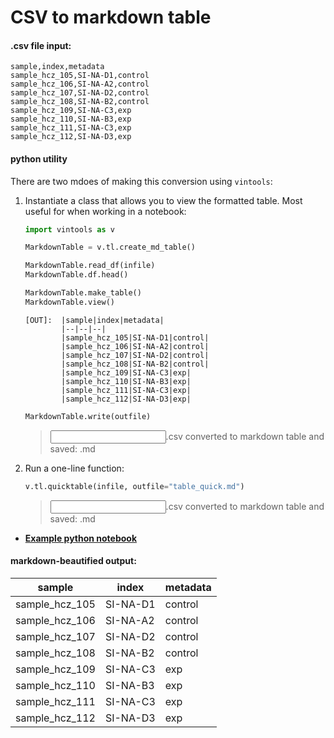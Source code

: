 # CSV to markdown table

#### .csv file input:
```
sample,index,metadata
sample_hcz_105,SI-NA-D1,control
sample_hcz_106,SI-NA-A2,control
sample_hcz_107,SI-NA-D2,control
sample_hcz_108,SI-NA-B2,control
sample_hcz_109,SI-NA-C3,exp
sample_hcz_110,SI-NA-B3,exp
sample_hcz_111,SI-NA-C3,exp
sample_hcz_112,SI-NA-D3,exp
```

#### python utility

There are two mdoes of making this conversion using `vintools`:

1. Instantiate a class that allows you to view the formatted table. Most useful for when working in a notebook:
    
    
    ```python
    import vintools as v
    
    MarkdownTable = v.tl.create_md_table()
    ```
    
    ```python
    MarkdownTable.read_df(infile)
    MarkdownTable.df.head()
    ```
    
    ```python
    MarkdownTable.make_table()
    MarkdownTable.view()
    ```
    
    ```
    [OUT]:  |sample|index|metadata|
            |--|--|--|
            |sample_hcz_105|SI-NA-D1|control|
            |sample_hcz_106|SI-NA-A2|control|
            |sample_hcz_107|SI-NA-D2|control|
            |sample_hcz_108|SI-NA-B2|control|
            |sample_hcz_109|SI-NA-C3|exp|
            |sample_hcz_110|SI-NA-B3|exp|
            |sample_hcz_111|SI-NA-C3|exp|
            |sample_hcz_112|SI-NA-D3|exp|
    ```
    
    ```python
    MarkdownTable.write(outfile)
    ```
    ><input>.csv converted to markdown table and saved: <output>.md


2. Run a one-line function: 

    ```python
    v.tl.quicktable(infile, outfile="table_quick.md")
    ```
    ><input>.csv converted to markdown table and saved: <output>.md


* [**Example python notebook**](https://github.com/mvinyard/vintools/blob/main/notebooks/csv_to_markdown_table.ipynb)


#### markdown-beautified output:

|sample|index|metadata|
|--|--|--|
|sample_hcz_105|SI-NA-D1|control|
|sample_hcz_106|SI-NA-A2|control|
|sample_hcz_107|SI-NA-D2|control|
|sample_hcz_108|SI-NA-B2|control|
|sample_hcz_109|SI-NA-C3|exp|
|sample_hcz_110|SI-NA-B3|exp|
|sample_hcz_111|SI-NA-C3|exp|
|sample_hcz_112|SI-NA-D3|exp|
